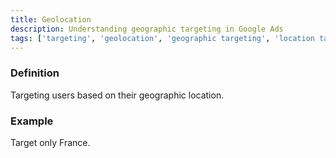 ```yaml
---
title: Geolocation
description: Understanding geographic targeting in Google Ads
tags: ['targeting', 'geolocation', 'geographic targeting', 'location targeting', 'geo targeting', 'google ads']
---
```


### Definition
Targeting users based on their geographic location.

### Example
Target only France.